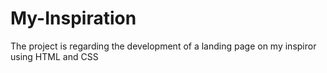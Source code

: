 # My-Inspiration
The project is regarding the development of  a landing page on my inspiror using HTML and CSS 
